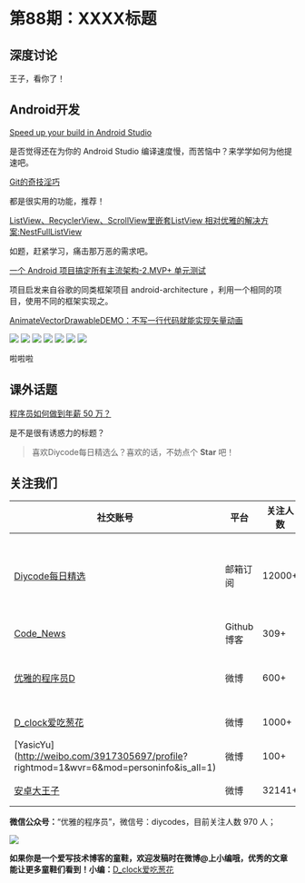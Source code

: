 # 第88期：XXXX标题

## 深度讨论

[]()

王子，看你了！

## Android开发

[Speed up your build in Android Studio](http://www.liaohuqiu.net/posts/speed-up-your-build/)

是否觉得还在为你的 Android Studio 编译速度慢，而苦恼中？来学学如何为他提速吧。

[Git的奇技淫巧](https://github.com/521xueweihan/git-tips)

都是很实用的功能，推荐！

[ListView、RecyclerView、ScrollView里嵌套ListView 相对优雅的解决方案:NestFullListView](http://blog.csdn.net/zxt0601/article/details/52494665)

如题，赶紧学习，痛击那万恶的需求吧。

[一个 Android 项目搞定所有主流架构-2.MVP+ 单元测试](http://www.diycode.cc/topics/309)

项目启发来自谷歌的同类框架项目 android-architecture ，利用一个相同的项目，使用不同的框架实现之。

[AnimateVectorDrawableDEMO：不写一行代码就能实现矢量动画](https://github.com/ghuiii/AnimateVectorDrawableDEMO)

![](https://camo.githubusercontent.com/89ff93e01d180ad27db093a7ea90d6e4f831a146/687474703a2f2f676875692e752e71696e6975646e2e636f6d2f676966312e676966)
![](https://camo.githubusercontent.com/b5973bb46cd2bc5d7d89133aa2878d6f49846c7c/687474703a2f2f676875692e752e71696e6975646e2e636f6d2f676966322e676966)
![](https://camo.githubusercontent.com/ebf3dfcf38c0562fd19187eaa7d142460e0e41df/687474703a2f2f676875692e752e71696e6975646e2e636f6d2f676966332e676966)
![](https://camo.githubusercontent.com/f1c501d454122b9e9238fa4f81b30dcb1610576a/687474703a2f2f676875692e752e71696e6975646e2e636f6d2f676966342e676966)
![](https://camo.githubusercontent.com/4ff9f04fc7acf15a21e0804a442fddacd0e16fb8/687474703a2f2f676875692e752e71696e6975646e2e636f6d2f6769665f352e676966)
![](https://camo.githubusercontent.com/1f78bbb5eb0f619c37056ec69d0faa6326186754/687474703a2f2f676875692e752e71696e6975646e2e636f6d2f676966362e676966)
![](https://camo.githubusercontent.com/dda6ddeba8bc975510b6ef260d5abc1e257f74af/687474703a2f2f676875692e752e71696e6975646e2e636f6d2f676966372e676966)

啦啦啦

## 课外话题

[程序员如何做到年薪 50 万？](https://www.zhihu.com/question/25163184)

是不是很有诱惑力的标题？

> 喜欢Diycode每日精选么？喜欢的话，不妨点个 **Star** 吧！

## 关注我们

| 社交账号  |  平台  | 关注人数 | 说明 |
| -------- | -------- | -------- | -------- |
| [Diycode每日精选](http://list.qq.com/cgi-bin/qf_invite?id=d469993d2c888e971c0fbb2309c4d84256968386b126b967)|   邮箱订阅  | 12000+ | 每日分享一次Android、iOS、Swfit技术干货  |
| [Code_News](https://github.com/DiyCodes/code_news) |    Github博客  |309+ | 每日邮件推送列表  |
| [优雅的程序员D](http://weibo.com/u/5891258264) |   微博  | 600+ | 官方微博，每日分享开源信息  |
| [D_clock爱吃葱花](http://weibo.com/u/2480694892)  |   微博  | 1000+ | 日报发起人  |
|[YasicYu](http://weibo.com/3917305697/profile? rightmod=1&wvr=6&mod=personinfo&is_all=1)  |   微博  | 100+ | 日报发起人  |
|[安卓大王子](http://weibo.com/apkbus/)   |   微博  | 32141+ | 日报发起人  |



**微信公众号：**“优雅的程序员”，微信号：diycodes，目前关注人数 970 人；

![](http://upload-images.jianshu.io/upload_images/1846413-b42abfa70f909099.jpg?imageMogr2/auto-orient/strip%7CimageView2/2/w/1240)

**如果你是一个爱写技术博客的童鞋，欢迎发稿时在微博@上小编哦，优秀的文章能让更多童鞋们看到！小编：**[D_clock爱吃葱花](http://weibo.com/2480694892/profile?rightmod=1&wvr=6&mod=personinfo&is_all=1)
